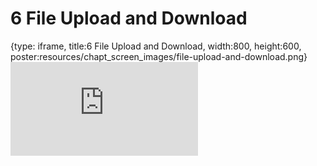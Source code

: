 # 6 File Upload and Download
 
{type: iframe, title:6 File Upload and Download, width:800, height:600, poster:resources/chapt_screen_images/file-upload-and-download.png}
![](https://hutchdatascience.org/FH_Cluster_101/file-upload-and-download.html)
 

 
